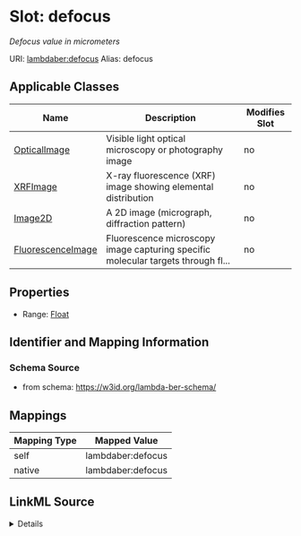 

# Slot: defocus 


_Defocus value in micrometers_





URI: [lambdaber:defocus](https://w3id.org/lambda-ber-schema/defocus)
Alias: defocus

<!-- no inheritance hierarchy -->





## Applicable Classes

| Name | Description | Modifies Slot |
| --- | --- | --- |
| [OpticalImage](OpticalImage.md) | Visible light optical microscopy or photography image |  no  |
| [XRFImage](XRFImage.md) | X-ray fluorescence (XRF) image showing elemental distribution |  no  |
| [Image2D](Image2D.md) | A 2D image (micrograph, diffraction pattern) |  no  |
| [FluorescenceImage](FluorescenceImage.md) | Fluorescence microscopy image capturing specific molecular targets through fl... |  no  |






## Properties

* Range: [Float](Float.md)




## Identifier and Mapping Information






### Schema Source


* from schema: https://w3id.org/lambda-ber-schema/




## Mappings

| Mapping Type | Mapped Value |
| ---  | ---  |
| self | lambdaber:defocus |
| native | lambdaber:defocus |




## LinkML Source

<details>
```yaml
name: defocus
description: Defocus value in micrometers
from_schema: https://w3id.org/lambda-ber-schema/
rank: 1000
alias: defocus
owner: Image2D
domain_of:
- Image2D
range: float

```
</details>